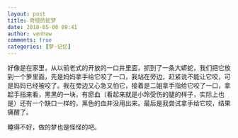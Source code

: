 ```yaml
---
layout: post
title: 奇怪的蛇梦
date: 2018-05-08 09:41
author: venhow
comments: true
categories: [梦·记忆]
---
```

好像是在家里，从以前老式的开放的一口井里面，抓到了一条大蟒蛇，我们把它放到一个箩里面，先是妈妈拿手给它咬了一口，我站在旁边，赶紧说不能让它咬，可是妈妈已经被咬了。我在旁边又心急又怕它，接着是二姐拿手指给它咬了一口，拿起手指来看，黑黑的一块，有瘀血（看起来就是小玲受伤的腿的样子，实际上也是）还有一个缺口一样的，黑色的血并没用出来。最后是我尝试拿手给它咬，结果痛醒了。

睡得不好，做的梦也是怪怪的吧。
